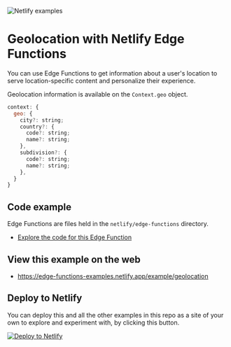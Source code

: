 ![Netlify examples](https://user-images.githubusercontent.com/5865/159468750-df1c2783-39b2-40da-9c0f-971f72a7ea3f.png)

# Geolocation with Netlify Edge Functions

You can use Edge Functions to get information about a user's location to serve location-specific content and personalize
their experience.

Geolocation information is available on the `Context.geo` object.

```javascript
context: {
  geo: {
    city?: string;
    country?: {
      code?: string;
      name?: string;
    },
    subdivision?: {
      code?: string;
      name?: string;
    },
  }
}
```

## Code example

Edge Functions are files held in the `netlify/edge-functions` directory.

- [Explore the code for this Edge Function](../../netlify/edge-functions/geolocation.ts)

## View this example on the web

- https://edge-functions-examples.netlify.app/example/geolocation

## Deploy to Netlify

You can deploy this and all the other examples in this repo as a site of your own to explore and experiment with, by
clicking this button.

[![Deploy to Netlify](https://www.netlify.com/img/deploy/button.svg)](https://app.netlify.com/start/deploy?repository=https://github.com/netlify/examples/&create_from_path=examples/edge-functions/&utm_campaign=dx-examples&utm_source=edge-functions-examples&utm_medium=web&utm_content=Deploy%20Edge%20Functions%20Examples%20to%20Netlify)
